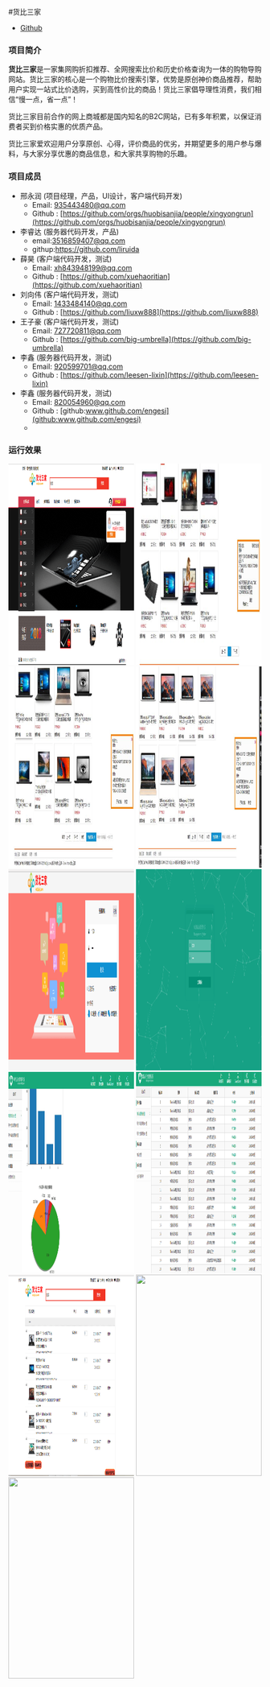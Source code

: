 #货比三家

* [Github](https://github.com/liuxw888/hbsj/settings/keys) 

### 项目简介

**货比三家**是一家集网购折扣推荐、全网搜索比价和历史价格查询为一体的购物导购网站。货比三家的核心是一个购物比价搜索引擎，优势是原创神价商品推荐，帮助用户实现一站式比价选购，买到高性价比的商品！货比三家倡导理性消费，我们相信“慢一点，省一点”！

货比三家目前合作的网上商城都是国内知名的B2C网站，已有多年积累，以保证消费者买到价格实惠的优质产品。

货比三家爱欢迎用户分享原创、心得，评价商品的优劣，并期望更多的用户参与爆料，与大家分享优惠的商品信息，和大家共享购物的乐趣。

### 项目成员

* 邢永润 (项目经理，产品，UI设计，客户端代码开发) 
    * Email: <935443480@qq.com>
    * Github : [https://github.com/orgs/huobisanjia/people/xingyongrun](https://github.com/orgs/huobisanjia/people/xingyongrun)
* 李睿达 (服务器代码开发，产品) 
    * email:3516859407@qq.com
    * githup:https://github.com/liruida
* 薛昊 (客户端代码开发，测试)
    * Email: <xh843948199@qq.com>
    * Github : [https://github.com/xuehaoritian](https://github.com/xuehaoritian)
* 刘向伟 (客户端代码开发，测试)
    * Email: <1433484140@qq.com>
    * Github : [https://github.com/liuxw888](https://github.com/liuxw888)
* 王子豪 (客户端代码开发，测试)
    * Email: <727720811@qq.com>
    * Github : [https://github.com/big-umbrella](https://github.com/big-umbrella)
* 李鑫 (服务器代码开发，测试)
    * Email: <920599701@qq.com>
    * Github : [https://github.com/leesen-lixin](https://github.com/leesen-lixin)
* 李鑫 (服务器代码开发，测试)
    * Email: <820054960@qq.com>
    * Github : [github:www.github.com/engesi](github:www.github.com/engesi)
    * 
### 运行效果
<img src="image/货比三家/1.png" width=250 height=400 />
<img src="image/货比三家/2.jpg" width=250 height=400 />
<img src="image/货比三家/3.jpg" width=250 height=400 />

<img src="image/货比三家/4.jpg" width=250 height=400 />
<img src="image/货比三家/5.png" width=250 height=400 />
<img src="image/货比三家/6.png" width=250 height=400 />

<img src="image/货比三家/7.png" width=250 height=400 />
<img src="image/货比三家/8.png" width=250 height=400 />
<img src="image/货比三家/9.png" width=250 height=400 />

<img src="../image/货比三家/10.jpg" width=250 height=400 />
<img src="../image/货比三家/11.jpg" width=250 height=400 />
